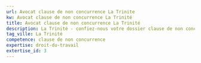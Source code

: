 ```yaml
---
url: Avocat clause de non concurrence La Trinite
kw: Avocat clause de non concurrence La Trinité
title: Avocat clause de non concurrence La Trinité
description: La Trinité - confiez-nous votre dossier clause de non concurrence
tag_ville: La Trinité
competence: clause de non concurrence
expertise: droit-du-travail
extertise_id: 3
---
```

